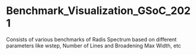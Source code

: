 # Benchmark_Visualization_GSoC_2021
Consists of various benchmarks of Radis Spectrum based on different parameters like wstep, Number of Lines and Broadening Max Width, etc

